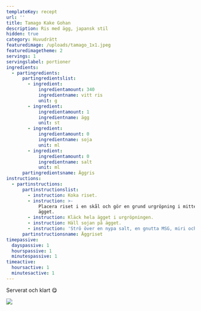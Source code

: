 ```yaml
---
templateKey: recept
url: ''
title: Tamago Kake Gohan
description: Ris med ägg, japansk stil
hidden: true
category: Huvudrätt
featuredimage: /uploads/tamago_1x1.jpeg
featuredimagetheme: 2
servings: 1
servingslabel: portioner
ingredients:
  - partingredients:
      partingredientslist:
        - ingredient:
            ingredientamount: 340
            ingredientname: vitt ris
            unit: g
        - ingredient:
            ingredientamount: 1
            ingredientname: ägg
            unit: st
        - ingredient:
            ingredientamount: 0
            ingredientname: soja
            unit: ml
        - ingredient:
            ingredientamount: 0
            ingredientname: salt
            unit: ml
      partingredientsname: Äggris
instructions:
  - partinstructions:
      partinstructionslist:
        - instruction: Koka riset.
        - instruction: >-
            Placera riset i en skål och gör en grund urgröpning i mitten för
            ägget.
        - instruction: Kläck hela ägget i urgröpningen.
        - instruction: Häll sojan på ägget.
        - instruction: 'Strö över en nypa salt, en gnutta MSG, miri och en nypa Hondashi.'
      partinstructionsname: Äggriset
timepassive:
  dayspassive: 1
  hourspassive: 1
  minutespassive: 1
timeactive:
  hoursactive: 1
  minutesactive: 1
---
```


Serverat och klart 😋

![](/uploads/tamago.jpeg)
